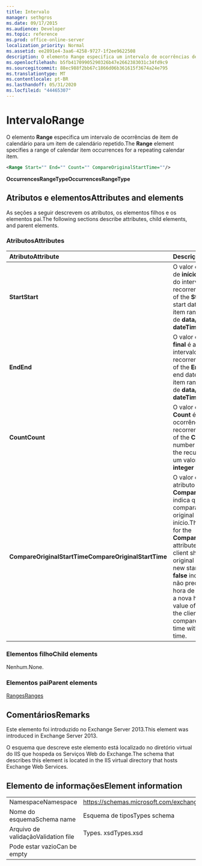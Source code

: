 ```yaml
---
title: Intervalo
manager: sethgros
ms.date: 09/17/2015
ms.audience: Developer
ms.topic: reference
ms.prod: office-online-server
localization_priority: Normal
ms.assetid: ee2891e4-3aa6-4258-9727-1f2ee9622508
description: O elemento Range especifica um intervalo de ocorrências de item de calendário para um item de calendário repetido.
ms.openlocfilehash: b5fb41709905290326b47e2662383031c34fd9c9
ms.sourcegitcommit: 88ec988f2bb67c1866d06b361615f3674a24e795
ms.translationtype: MT
ms.contentlocale: pt-BR
ms.lasthandoff: 05/31/2020
ms.locfileid: "44465307"
---
```

# <a name="range"></a><span data-ttu-id="f110f-103">Intervalo</span><span class="sxs-lookup"><span data-stu-id="f110f-103">Range</span></span>

<span data-ttu-id="f110f-104">O elemento **Range** especifica um intervalo de ocorrências de item de calendário para um item de calendário repetido.</span><span class="sxs-lookup"><span data-stu-id="f110f-104">The **Range** element specifies a range of calendar item occurrences for a repeating calendar item.</span></span> 
  
```XML
<Range Start="" End="" Count="" CompareOriginalStartTime=""/>
```

 <span data-ttu-id="f110f-105">**OccurrencesRangeType**</span><span class="sxs-lookup"><span data-stu-id="f110f-105">**OccurrencesRangeType**</span></span>
## <a name="attributes-and-elements"></a><span data-ttu-id="f110f-106">Atributos e elementos</span><span class="sxs-lookup"><span data-stu-id="f110f-106">Attributes and elements</span></span>

<span data-ttu-id="f110f-107">As seções a seguir descrevem os atributos, os elementos filhos e os elementos pai.</span><span class="sxs-lookup"><span data-stu-id="f110f-107">The following sections describe attributes, child elements, and parent elements.</span></span>
  
### <a name="attributes"></a><span data-ttu-id="f110f-108">Atributos</span><span class="sxs-lookup"><span data-stu-id="f110f-108">Attributes</span></span>

|<span data-ttu-id="f110f-109">**Atributo**</span><span class="sxs-lookup"><span data-stu-id="f110f-109">**Attribute**</span></span>|<span data-ttu-id="f110f-110">**Descrição**</span><span class="sxs-lookup"><span data-stu-id="f110f-110">**Description**</span></span>|
|:-----|:-----|
|<span data-ttu-id="f110f-111">**Start**</span><span class="sxs-lookup"><span data-stu-id="f110f-111">**Start**</span></span> <br/> |<span data-ttu-id="f110f-112">O valor de texto do atributo de **início** é a data de início do intervalo de itens recorrentes.</span><span class="sxs-lookup"><span data-stu-id="f110f-112">The text value of the **Start** attribute is the start date of the recurring item range.</span></span> <span data-ttu-id="f110f-113">Este é um valor de **data/hora** .</span><span class="sxs-lookup"><span data-stu-id="f110f-113">This is a **dateTime** value.</span></span>  <br/> |
|<span data-ttu-id="f110f-114">**End**</span><span class="sxs-lookup"><span data-stu-id="f110f-114">**End**</span></span> <br/> |<span data-ttu-id="f110f-115">O valor de texto do atributo **final** é a data de término do intervalo de itens recorrentes.</span><span class="sxs-lookup"><span data-stu-id="f110f-115">The text value of the **End** attribute is the end date of the recurring item range.</span></span> <span data-ttu-id="f110f-116">Este é um valor de **data/hora** .</span><span class="sxs-lookup"><span data-stu-id="f110f-116">This is a **dateTime** value.</span></span>  <br/> |
|<span data-ttu-id="f110f-117">**Count**</span><span class="sxs-lookup"><span data-stu-id="f110f-117">**Count**</span></span> <br/> |<span data-ttu-id="f110f-118">O valor de texto do atributo **Count** é o número de ocorrências do item recorrente.</span><span class="sxs-lookup"><span data-stu-id="f110f-118">The text value of the **Count** attribute is the number of occurrences of the recurring item.</span></span> <span data-ttu-id="f110f-119">Este é um valor **inteiro** .</span><span class="sxs-lookup"><span data-stu-id="f110f-119">This is an **integer** value.</span></span>  <br/> |
|<span data-ttu-id="f110f-120">**CompareOriginalStartTime**</span><span class="sxs-lookup"><span data-stu-id="f110f-120">**CompareOriginalStartTime**</span></span> <br/> |<span data-ttu-id="f110f-121">O valor de texto **true** para o atributo **CompareOriginalStartTime** indica que o cliente deve comparar a hora de início original com a nova hora de início.</span><span class="sxs-lookup"><span data-stu-id="f110f-121">The text value of **true** for the **CompareOriginalStartTime** attribute indicates that the client should compare the original start time with the new start time.</span></span> <span data-ttu-id="f110f-122">Um valor **false** indica que o cliente não precisa comparar a hora de início original com a nova hora de início.</span><span class="sxs-lookup"><span data-stu-id="f110f-122">A value of **false** indicates that the client does not need to compare the original start time with the new start time.</span></span>  <br/> |
   
### <a name="child-elements"></a><span data-ttu-id="f110f-123">Elementos filho</span><span class="sxs-lookup"><span data-stu-id="f110f-123">Child elements</span></span>

<span data-ttu-id="f110f-124">Nenhum.</span><span class="sxs-lookup"><span data-stu-id="f110f-124">None.</span></span>
  
### <a name="parent-elements"></a><span data-ttu-id="f110f-125">Elementos pai</span><span class="sxs-lookup"><span data-stu-id="f110f-125">Parent elements</span></span>

[<span data-ttu-id="f110f-126">Ranges</span><span class="sxs-lookup"><span data-stu-id="f110f-126">Ranges</span></span>](ranges.md)
  
## <a name="remarks"></a><span data-ttu-id="f110f-127">Comentários</span><span class="sxs-lookup"><span data-stu-id="f110f-127">Remarks</span></span>

<span data-ttu-id="f110f-128">Este elemento foi introduzido no Exchange Server 2013.</span><span class="sxs-lookup"><span data-stu-id="f110f-128">This element was introduced in Exchange Server 2013.</span></span>
  
<span data-ttu-id="f110f-129">O esquema que descreve este elemento está localizado no diretório virtual do IIS que hospeda os Serviços Web do Exchange.</span><span class="sxs-lookup"><span data-stu-id="f110f-129">The schema that describes this element is located in the IIS virtual directory that hosts Exchange Web Services.</span></span>
  
## <a name="element-information"></a><span data-ttu-id="f110f-130">Elemento de informações</span><span class="sxs-lookup"><span data-stu-id="f110f-130">Element information</span></span>

|||
|:-----|:-----|
|<span data-ttu-id="f110f-131">Namespace</span><span class="sxs-lookup"><span data-stu-id="f110f-131">Namespace</span></span>  <br/> |https://schemas.microsoft.com/exchange/services/2006/types  <br/> |
|<span data-ttu-id="f110f-132">Nome do esquema</span><span class="sxs-lookup"><span data-stu-id="f110f-132">Schema name</span></span>  <br/> |<span data-ttu-id="f110f-133">Esquema de tipos</span><span class="sxs-lookup"><span data-stu-id="f110f-133">Types schema</span></span>  <br/> |
|<span data-ttu-id="f110f-134">Arquivo de validação</span><span class="sxs-lookup"><span data-stu-id="f110f-134">Validation file</span></span>  <br/> |<span data-ttu-id="f110f-135">Types. xsd</span><span class="sxs-lookup"><span data-stu-id="f110f-135">Types.xsd</span></span>  <br/> |
|<span data-ttu-id="f110f-136">Pode estar vazio</span><span class="sxs-lookup"><span data-stu-id="f110f-136">Can be empty</span></span>  <br/> ||
   


